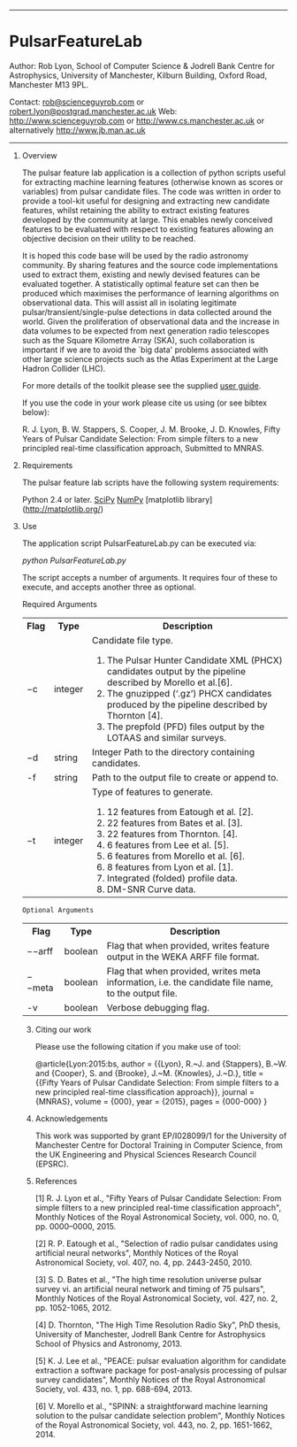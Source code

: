 ******************************************************************************************

# PulsarFeatureLab

Author: Rob Lyon, School of Computer Science & Jodrell Bank Centre for Astrophysics,
		University of Manchester, Kilburn Building, Oxford Road, Manchester M13 9PL.

Contact:	rob@scienceguyrob.com or robert.lyon@postgrad.manchester.ac.uk
Web:		http://www.scienceguyrob.com or http://www.cs.manchester.ac.uk
			or alternatively http://www.jb.man.ac.uk
******************************************************************************************

1. Overview

	The pulsar feature lab application is a collection of python scripts useful for
	extracting machine learning features (otherwise known as scores or variables) from
	pulsar candidate files. The code was written in order to provide a tool-kit useful
	for designing and extracting new candidate features, whilst retaining the ability to
	extract existing features developed by the community at large. This enables newly
	conceived features to be evaluated with respect to existing features allowing an
	objective decision on their utility to be reached.
	
	It is hoped this code base will be used by the radio astronomy community. By sharing
	features and the source code implementations used to extract them, existing and newly
	devised features can be evaluated together. A statistically optimal feature set can
	then be produced which maximises the performance of learning algorithms on observational
	data. This will assist all in isolating legitimate pulsar/transient/single-pulse
	detections in data collected around the world. Given the proliferation of observational
	data and the increase in data volumes to be expected from next generation radio telescopes
	such as the Square Kilometre Array (SKA), such collaboration is important if we are to
	avoid the `big data' problems associated with other large science projects such as the
	Atlas Experiment at the Large Hadron Collider (LHC).
	
	For more details of the toolkit please see the supplied [user guide](PFLDocumentation.pdf). 
	
	If you use the code in your work please cite us using (or see bibtex below):
	
	R. J. Lyon, B. W. Stappers, S. Cooper, J. M. Brooke, J. D. Knowles, Fifty Years of Pulsar
	Candidate Selection: From simple filters to a new principled real-time classification approach,
	Submitted to MNRAS.

2. Requirements

	The pulsar feature lab scripts have the following system requirements:
	
	Python 2.4 or later.
	[SciPy](http://www.scipy.org/)
	[NumPy](http://www.numpy.org/)
	[matplotlib library] (http://matplotlib.org/)
	
2. Use
	
	The application script PulsarFeatureLab.py can be executed via:
	
	<i>python PulsarFeatureLab.py</i>
	
	The script accepts a number of arguments. It requires four of these to execute, and accepts
	another three as optional.
	
	Required Arguments
	
	<table>
  <tr>
    <th>Flag</th>
    <th>Type</th>
    <th>Description</th>
  </tr>
  <tr>
    <td>−c</td>
    <td>integer</td>
    <td>Candidate file type.
    <ol>
    	<li>The Pulsar Hunter Candidate XML (PHCX) candidates output by the pipeline described by Morello et al.[6].</li>
    	<li>The gnuzipped (‘.gz’) PHCX candidates produced by the pipeline described by Thornton [4].</li>
    	<li>The prepfold (PFD) files output by the LOTAAS and similar surveys.</li>
    </ol>
    </td>
  </tr>
  <tr>
    <td>−d</td>
    <td>string</td>
    <td>Integer Path to the directory containing candidates.</td>
  </tr>
  <tr>
    <td>-f</td>
    <td>string</td>
    <td>Path to the output file to create or append to.</td>
  </tr>
  <tr>
    <td>−t</td>
    <td>integer</td>
    <td>Type of features to generate.
    <ol>
    	<li>12 features from Eatough et al. [2].</li>
    	<li>22 features from Bates et al. [3].</li>
    	<li>22 features from Thornton. [4].</li>
    	<li>6 features from Lee et al. [5].</li>
    	<li>6 features from Morello et al. [6].</li>
    	<li>8 features from Lyon et al. [1].</li>
    	<li>Integrated (folded) profile data.</li>
    	<li>DM-SNR Curve data.</li>
    </ol>
    </td>
  </tr>
</table>

	Optional Arguments

<table>
  <tr>
    <th>Flag</th>
    <th>Type</th>
    <th>Description</th>
  </tr>
  <tr>
    <td>−−arff</td>
    <td>boolean</td>
    <td>Flag that when provided, writes feature output in the WEKA ARFF file format.</td>
  </tr>
  <tr>
    <td>−−meta</td>
    <td>boolean</td>
    <td>Flag that when provided, writes meta information, i.e. the candidate file name, to the output file.</td>
  </tr>
  <tr>
    <td>-v</td>
    <td>boolean</td>
    <td>Verbose debugging flag.</td>
  </tr>
</table>
	
3. Citing our work

	Please use the following citation if you make use of tool:
	
	@article{Lyon:2015:bs,
	author    = {{Lyon}, R.~J. and {Stappers}, B.~W. and {Cooper}, S. and {Brooke}, J.~M. {Knowles}, J.~D.},
	title     = {{Fifty Years of Pulsar Candidate Selection: From simple filters to a new principled real-time classification approach}},
	journal   = {MNRAS},
	volume    = {000},
	year      = {2015},
	pages     = {000-000}
	}
	
4. Acknowledgements

	This work was supported by grant EP/I028099/1 for the University of Manchester Centre for
	Doctoral Training in Computer Science, from the UK Engineering and Physical Sciences Research
	Council (EPSRC).
	
6. References

	[1] R. J. Lyon et al., "Fifty Years of Pulsar Candidate Selection: From simple filters to a new
		principled real-time classification approach", Monthly Notices of the Royal Astronomical Society,
		vol. 000, no. 0, pp. 0000–0000, 2015.
		
	[2] R. P. Eatough et al., "Selection of radio pulsar candidates using artificial neural networks",
		Monthly Notices of the Royal Astronomical Society, vol. 407, no. 4, pp. 2443-2450, 2010.
		
	[3] S. D. Bates et al., "The high time resolution universe pulsar survey vi. an artificial neural
		network and timing of 75 pulsars", Monthly Notices of the Royal Astronomical Society, vol. 427,
		no. 2, pp. 1052-1065, 2012.

	[4] D. Thornton, "The High Time Resolution Radio Sky", PhD thesis, University of Manchester,
		Jodrell Bank Centre for Astrophysics School of Physics and Astronomy, 2013.
		
	[5] K. J. Lee et al., "PEACE: pulsar evaluation algorithm for candidate extraction a software package
		for post-analysis processing of pulsar survey candidates", Monthly Notices of the Royal Astronomical
		Society, vol. 433, no. 1, pp. 688-694, 2013.
		
	[6] V. Morello et al., "SPINN: a straightforward machine learning solution to the pulsar candidate
		selection problem", Monthly Notices of the Royal Astronomical Society, vol. 443, no. 2,
		pp. 1651-1662, 2014.
